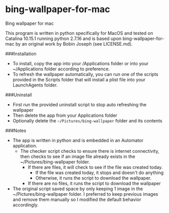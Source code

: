 # bing-wallpaper-for-mac
Bing wallpaper for mac

This program is written in python specifically for MacOS and tested on Catalina 10.15.1 running python 2.7.16 and is based upon bing-wallpaper-for-mac by an original work by Bobin Joseph (see LICENSE.md).

###Installation
-  To install, copy the app into your /Applications folder or into your ~/Applications folder according to preference.
-  To refresh the wallpaper automatically, you can run one of the scripts provided in the Scripts folder that will install a plist file into your LaunchAgents folder.

###Uninstall
- First run the provided uninstall script to stop auto refreshing the wallpaper
- Then delete the app from your Applications folder
- Optionally delete the `~/Pictures/bing-wallpaper` folder and its contents


###Notes
-  The app is written in python and is embedded in an Automator application.
	- The checker script checks to ensure there is internet connectivity, then checks to see if an image file already exists in the ~/Pictures/bing-wallpaper folder.
		- If there are files, it will check to see if the file was created today.
			- If the file was created today, it stops and doesn't do anything
			- Otherwise, it runs the script to download the wallpaper.
		- If there are no files, it runs the script to download the wallpaper
-  The original script saved space by only keeping 1 image in the ~/Pictures/bing-wallpaper folder. I preferred to keep previous images and remove them manually so I modified the default behavior accordingly.
